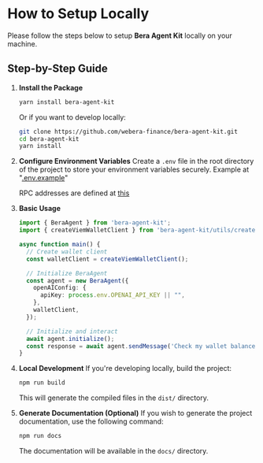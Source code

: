 # How to Setup Locally

Please follow the steps below to setup **Bera Agent Kit** locally on your machine.

## Step-by-Step Guide

1. **Install the Package**
   ```bash
   yarn install bera-agent-kit
   ```
   Or if you want to develop locally:
   ```bash
   git clone https://github.com/webera-finance/bera-agent-kit.git
   cd bera-agent-kit
   yarn install
   ```

2. **Configure Environment Variables**
   Create a `.env` file in the root directory of the project to store your environment variables securely. Example at "[.env.example](../.env.example)"

   RPC addresses are defined at [this](../src/constants/index.ts)

3. **Basic Usage**
   ```typescript
   import { BeraAgent } from 'bera-agent-kit';
   import { createViemWalletClient } from 'bera-agent-kit/utils/createViemWalletClient';

   async function main() {
     // Create wallet client
     const walletClient = createViemWalletClient();

     // Initialize BeraAgent
     const agent = new BeraAgent({
       openAIConfig: {
         apiKey: process.env.OPENAI_API_KEY || "",
       },
       walletClient,
     });

     // Initialize and interact
     await agent.initialize();
     const response = await agent.sendMessage('Check my wallet balance');
   }
   ```

4. **Local Development**
   If you're developing locally, build the project:
   ```bash
   npm run build
   ```
   This will generate the compiled files in the `dist/` directory.

5. **Generate Documentation (Optional)**
   If you wish to generate the project documentation, use the following command:
   ```bash
   npm run docs
   ```
   The documentation will be available in the `docs/` directory.
